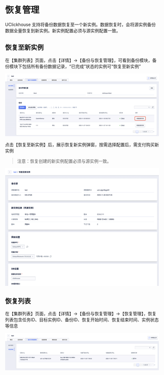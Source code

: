 # 恢复管理

UClickhouse 支持将备份数据恢复至一个新实例。数据恢复时，会将源实例备份数据全量恢复到新实例。新实例配置必须与源实例配置一致。

## 恢复至新实例

在【集群列表】页面，点击【详情】->【备份与恢复管理】，可看到备份模块，备份模块下包括所有备份数据记录，“已完成”状态的实例可“恢复至新实例”

![img](/images/guide/backup_restore/restore_button.png)

点击【恢复至新实例】后，展示恢复新实例弹窗，按需选择配置后，需支付购买新实例

> 注意：恢复创建的新实例配置必须与源实例一致。

![img](/images/guide/backup_restore/restore_detail.png)

## 恢复列表

在【集群列表】页面，点击【详情】->【备份与恢复管理】->【恢复管理】，恢复列表包含任务ID、目标实例ID、备份ID、恢复开始时间、恢复结束时间、实例状态等信息

![img](/images/guide/backup_restore/restore_list.png)

